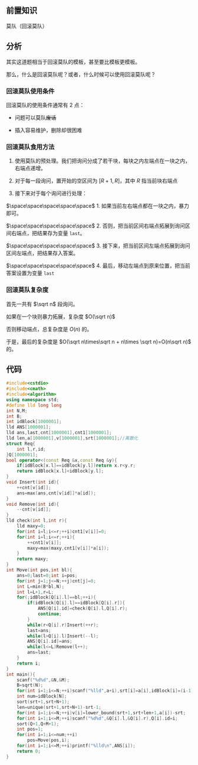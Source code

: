 ## 前置知识
莫队（回滚莫队）
## 分析
其实这道题相当于回滚莫队的模板，甚至要比模板更模板。

那么，什么是回滚莫队呢？或者，什么时候可以使用回滚莫队呢？

### 回滚莫队使用条件

回滚莫队的使用条件通常有 $2$ 点：

+ 问题可以莫队~~废话~~

+ 插入容易维护，删除却很困难

### 回滚莫队食用方法

1. 使用莫队的预处理。我们把询问分成了若干块，每块之内左端点在一块之内，右端点递增。

2. 对于每一段询问，置开始的空区间为 $[R+1,R]$，其中 $R$ 指当前块右端点

3. 接下来对于每个询问进行处理：

$\space\space\space\space\space$ 1. 如果当前左右端点都在一块之内，暴力即可。

$\space\space\space\space\space$ 2. 否则，把当前区间右端点拓展到询问区间右端点，把结果存为变量 `last`。

$\space\space\space\space\space$ 3. 接下来，把当前区间左端点拓展到询问区间左端点，把结果存入答案。

$\space\space\space\space\space$ 4. 最后，移动左端点到原来位置，把当前答案设置为变量 `last`

### 回滚莫队复杂度

首先一共有 $\sqrt n$ 段询问。

如果在一个块则暴力拓展，复杂度 $O(\sqrt n)$

否则移动端点，总复杂度是 $O(n)$ 的。

于是，最后的复杂度是 $O(\sqrt n\times\sqrt n + n\times \sqrt n)=O(n\sqrt n)$ 的。

## 代码

```cpp
#include<cstdio>
#include<cmath>
#include<algorithm>
using namespace std;
#define lld long long
int N,M;
int B;
int idBlock[1000001];
lld ANS[1000001];
lld ans,last,cnt[1000001],cnt1[1000001];
lld len,a[1000001],v[1000001],srt[1000001];//离散化 
struct Req{
	int l,r,id;
}Q[1000001];
bool operator<(const Req &x,const Req &y){
	if(idBlock[x.l]==idBlock[y.l])return x.r<y.r;
	return idBlock[x.l]<idBlock[y.l];
}
void Insert(int id){
	++cnt[v[id]];
	ans=max(ans,cnt[v[id]]*a[id]);
}
void Remove(int id){
	--cnt[v[id]];
}
lld check(int l,int r){
	lld maxy=0;
	for(int i=l;i<=r;++i)cnt1[v[i]]=0;
	for(int i=l;i<=r;++i){
		++cnt1[v[i]];
		maxy=max(maxy,cnt1[v[i]]*a[i]);
	}
	return maxy;
}
int Move(int pos,int bl){
	ans=0;last=0;int i=pos;
	for(int j=1;j<=N;++j)cnt[j]=0;
	int L=min(B*bl,N);
	int l=L+1,r=L;
	for(;idBlock[Q[i].l]==bl;++i){
		if(idBlock[Q[i].l]==idBlock[Q[i].r]){
			ANS[Q[i].id]=check(Q[i].l,Q[i].r);
			continue;
		}
		while(r<Q[i].r)Insert(++r);
		last=ans;
		while(l>Q[i].l)Insert(--l);
		ANS[Q[i].id]=ans;
		while(l<=L)Remove(l++);
		ans=last;
	}
	return i;
}
int main(){
	scanf("%d%d",&N,&M);
	B=sqrt(N);
	for(int i=1;i<=N;++i)scanf("%lld",a+i),srt[i]=a[i],idBlock[i]=(i-1)/B+1;
	int num=idBlock[N];
	sort(srt+1,srt+N+1);
	len=unique(srt+1,srt+N+1)-srt-1;
	for(int i=1;i<=N;++i)v[i]=lower_bound(srt+1,srt+len+1,a[i])-srt;
	for(int i=1;i<=M;++i)scanf("%d%d",&Q[i].l,&Q[i].r),Q[i].id=i;
	sort(Q+1,Q+M+1);
	int pos=1;
	for(int i=1;i<=num;++i)
		pos=Move(pos,i);
	for(int i=1;i<=M;++i)printf("%lld\n",ANS[i]);
	return 0;
}
```